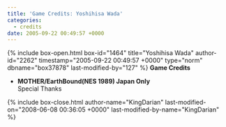 ```yaml
---
title: 'Game Credits: Yoshihisa Wada'
categories:
  - credits
date: 2005-09-22 00:49:57 +0000
---
```

{% include box-open.html box-id="1464" title="Yoshihisa Wada" author-id="2262" timestamp="2005-09-22 00:49:57 +0000" type="norm" dbname="box37878" last-modified-by="127" %}
<b>Game Credits</b>
 <UL>
    <LI><b>MOTHER/EarthBound(NES 1989) Japan Only</b><BR />
    Special Thanks</LI>
 </UL>
{% include box-close.html author-name="KingDarian" last-modified-on="2008-06-08 00:36:05 +0000" last-modified-by-name="KingDarian" %}
